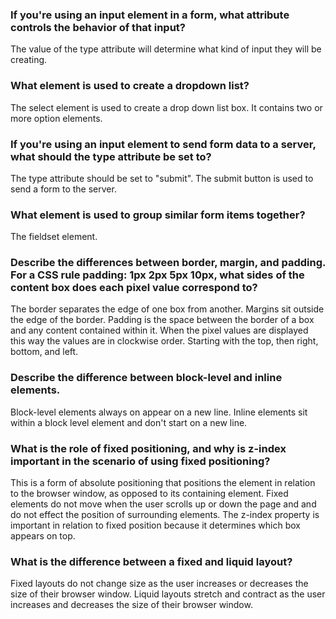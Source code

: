 <h3> If you're using an input element in a form, what attribute controls the behavior of that input? </h3>

The value of the type attribute will determine what kind of input they will be creating.

<h3>What element is used to create a dropdown list?</h3>

The select element is used to create a drop down list box. It contains two or more option elements.

<h3>If you're using an input element to send form data to a server, what should the type attribute be set to?</h3>

The type attribute should be set to "submit". The submit button is used to send a form to the server.

<h3>What element is used to group similar form items together?</h3>

The fieldset element.

<h3>Describe the differences between border, margin, and padding.
For a CSS rule padding: 1px 2px 5px 10px, what sides of the content box does each pixel value correspond to?</h3>

The border separates the edge of one box from another. Margins sit outside the edge of the border. Padding is the space between the border of a box and any content contained within it. When the pixel values are displayed this way the values are in clockwise order. Starting with the top, then right, bottom, and left.

<h3>Describe the difference between block-level and inline elements.</h3>

Block-level elements always on appear on a new line. Inline elements sit within a block level element and don't start on a new line.

<h3>What is the role of fixed positioning, and why is z-index important in the scenario of using fixed positioning?</h3>

This is a form of absolute positioning that positions the element in relation to the browser window, as opposed to its containing element. Fixed elements do not move when the user scrolls up or down the page and  and do not effect the position of surrounding elements. The z-index  property is important in relation to fixed position because it determines which box appears on top.

<h3>What is the difference between a fixed and liquid layout?</h3>

Fixed layouts do not change size as the user increases or decreases the size of their browser window. Liquid layouts stretch and contract as the user increases and decreases the size of their browser window.
